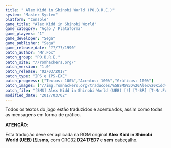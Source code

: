 ```yaml
---
title: " Alex Kidd in Shinobi World (PO.B.R.E.)"
system: "Master System"
platform: "Console"
game_title: "Alex Kidd in Shinobi World"
game_category: "Ação / Plataforma"
game_players: "1"
game_developer: "Sega"
game_publisher: "Sega"
game_release_date: "??/??/1990"
patch_author: "Mr.Fox"
patch_group: "PO.B.R.E."
patch_site: "//romhackers.org/"
patch_version: "1.0"
patch_release: "02/03/2017"
patch_type: "IPS e IPS-EXE"
patch_progress: ["Textos: 100%","Acentos: 100%","Gráficos: 100%"]
patch_images: ["//img.romhackers.org/traducoes/%5BSMS%5D%20Alex%20Kidd%20in%20Shinobi%20World%20-%20POBRE%20-%201.png","//img.romhackers.org/traducoes/%5BSMS%5D%20Alex%20Kidd%20in%20Shinobi%20World%20-%20POBRE%20-%202.png","//img.romhackers.org/traducoes/%5BSMS%5D%20Alex%20Kidd%20in%20Shinobi%20World%20-%20POBRE%20-%203.png"]
patch_file: "[SMS] Alex Kidd in Shinobi World (UEB) [!] [T-BR] [T-Mr.Fox G-POBRE] [V-1.0 P-100% A-2017].zip"
modified_date: "2017/03/02"
---
```

Todos os textos do jogo estão traduzidos e acentuados, assim como todas as mensagens em forma de gráfico.

<b>ATENÇÃO</b>:

Esta tradução deve ser aplicada na ROM original <b>Alex Kidd in Shinobi World (UEB) [!].sms</b>, com CRC32 <b>D2417ED7</b> e <b>sem</b> cabeçalho.
